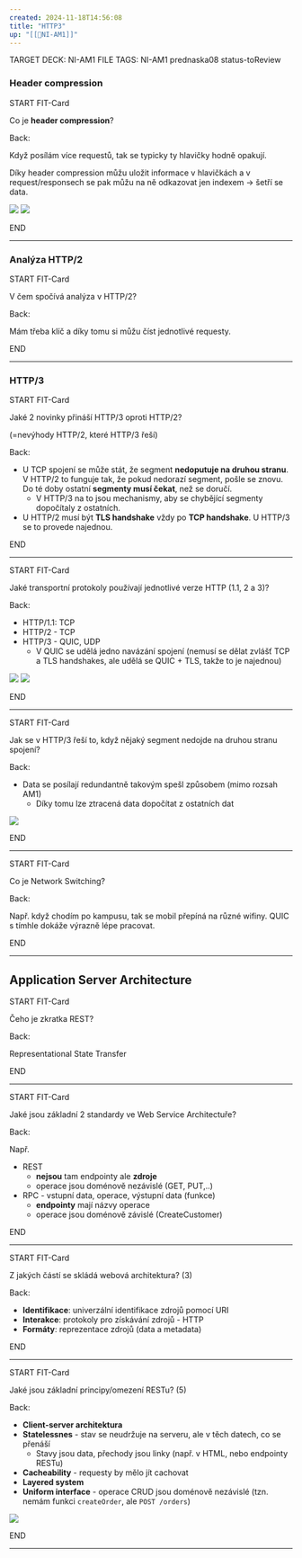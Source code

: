 ```yaml
---
created: 2024-11-18T14:56:08
title: "HTTP3"
up: "[[📖NI-AM1]]"
---
```


TARGET DECK: NI-AM1
FILE TAGS: NI-AM1 prednaska08 status-toReview

### Header compression

START
FIT-Card

Co je **header compression**?

Back:

Když posílám více requestů, tak se typicky ty hlavičky hodně opakují.

Díky header compression můžu uložit informace v hlavičkách a v request/responsech se pak můžu na ně odkazovat jen indexem -> šetří se data.

<!-- DetailInfoStart -->
![](../../Assets/Pasted%20image%2020241120144058.png)
![](../../Assets/Pasted%20image%2020241120144110.png)

<!-- DetailInfoEnd -->
<!--ID: 1735205750000-->
END

---

### Analýza HTTP/2


START
FIT-Card

V čem spočívá analýza v HTTP/2?

Back:

Mám třeba klíč a díky tomu si můžu číst jednotlivé requesty.
<!--ID: 1735205750002-->
END

---

### HTTP/3


START
FIT-Card

Jaké 2 novinky přináší HTTP/3 oproti HTTP/2? 

(=nevýhody HTTP/2, které HTTP/3 řeší)

Back:

- U TCP spojení se může stát, že segment **nedoputuje na druhou stranu**. V HTTP/2 to funguje tak, že pokud nedorazí segment, pošle se znovu. Do té doby ostatní **segmenty musí čekat**, než se doručí.
	- V HTTP/3 na to jsou mechanismy, aby se chybějící segmenty dopočítaly z ostatních.
- U HTTP/2 musí být **TLS handshake** vždy po **TCP handshake**. U HTTP/3 se to provede najednou.
<!--ID: 1735205750004-->
END

---


START
FIT-Card

Jaké transportní protokoly používají jednotlivé verze HTTP (1.1, 2 a 3)?

Back:

- HTTP/1.1: TCP
- HTTP/2 - TCP
- HTTP/3 - QUIC, UDP
	- V QUIC se udělá jedno navázání spojení (nemusí se dělat zvlášť TCP a TLS handshakes, ale udělá se QUIC + TLS, takže to je najednou)

<!-- ImageStart -->
![](../../Assets/Pasted%20image%2020241120144907.png)
![](../../Assets/Pasted%20image%2020241120144916.png)
<!-- ImageEnd -->
<!--ID: 1735205750007-->
END

---


START
FIT-Card

Jak se v HTTP/3 řeší to, když nějaký segment nedojde na druhou stranu spojení? 

Back:

- Data se posílají redundantně takovým spešl způsobem (mimo rozsah AM1)
	- Díky tomu lze ztracená data dopočítat z ostatních dat

<!-- DetailInfoStart -->
![](../../Assets/Pasted%20image%2020241120145145.png)
<!-- DetailInfoEnd -->
<!--ID: 1735205750010-->
END

---


START
FIT-Card

Co je Network Switching?

Back:

Např. když chodím po kampusu, tak se mobil přepíná na různé wifiny. QUIC s tímhle dokáže výrazně lépe pracovat.
<!--ID: 1735205750012-->
END

---

## Application Server Architecture


START
FIT-Card

Čeho je zkratka REST?

Back:

Representational State Transfer
<!--ID: 1735205750015-->
END

---


START
FIT-Card

Jaké jsou základní 2 standardy ve Web Service Architectuře?

Back:

Např.
- REST
	- **nejsou** tam endpointy ale **zdroje**
	- operace jsou doménově nezávislé (GET, PUT,..)
- RPC - vstupní data, operace, výstupní data (funkce)
	- **endpointy** mají názvy operace
	- operace jsou doménově závislé (CreateCustomer)
<!--ID: 1735205750018-->
END

---


START
FIT-Card

Z jakých částí se skládá webová architektura? (3)

Back:

- **Identifikace**: univerzální identifikace zdrojů pomocí URI
- **Interakce**: protokoly pro získávání zdrojů - HTTP
- **Formáty**: reprezentace zdrojů (data a metadata)
<!--ID: 1735205750020-->
END

---



START
FIT-Card

Jaké jsou základní principy/omezení RESTu? (5)

Back:

- **Client-server architektura**
- **Statelessnes** - stav se neudržuje na serveru, ale v těch datech, co se přenáší
	- Stavy jsou data, přechody jsou linky (např. v HTML, nebo endpointy RESTu)
- **Cacheability** - requesty by mělo jít cachovat
- **Layered system**
- **Uniform interface** - operace CRUD jsou doménově nezávislé (tzn. nemám funkci `createOrder`, ale `POST /orders`)

<!-- DetailInfoStart -->
![](../../Assets/Pasted%20image%2020241120151248.png)
<!-- DetailInfoEnd -->
<!--ID: 1735205750023-->
END

---
